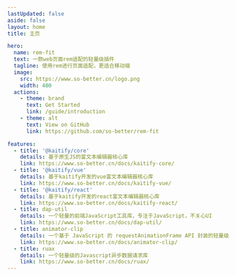 ```yaml
---
lastUpdated: false
aside: false
layout: home
title: 主页

hero:
  name: rem-fit
  text: 一款web页面rem适配的轻量级插件
  tagline: 使用rem进行页面适配，更适合移动端
  image:
    src: https://www.so-better.cn/logo.png
    width: 400
  actions:
    - theme: brand
      text: Get Started
      link: /guide/introduction
    - theme: alt
      text: View on GitHub
      link: https://github.com/so-better/rem-fit

features:
  - title: '@kaitify/core'
    details: 基于原生JS的富文本编辑器核心库
    link: https://www.so-better.cn/docs/kaitify-core/
  - title: '@kaitify/vue'
    details: 基于kaitify开发的vue富文本编辑器核心库
    link: https://www.so-better.cn/docs/kaitify-vue/
  - title: '@kaitify/react'
    details: 基于kaitify开发的react富文本编辑器核心库
    link: https://www.so-better.cn/docs/kaitify-react/
  - title: dap-util
    details: 一个轻量的前端JavaScript工具库，专注于JavaScript，不关心UI
    link: https://www.so-better.cn/docs/dap-util/
  - title: animator-clip
    details: 一个基于 JavaScript 的 requestAnimationFrame API 封装的轻量级 JS 动画插件
    link: https://www.so-better.cn/docs/animator-clip/
  - title: ruax
    details: 一个轻量级的Javascript异步数据请求库
    link: https://www.so-better.cn/docs/ruax/
---
```


